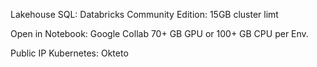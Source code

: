 
Lakehouse SQL: Databricks Community Edition: 15GB cluster limt

Open in Notebook: Google Collab 70+ GB GPU or 100+ GB CPU per Env. 

Public IP Kubernetes: Okteto
